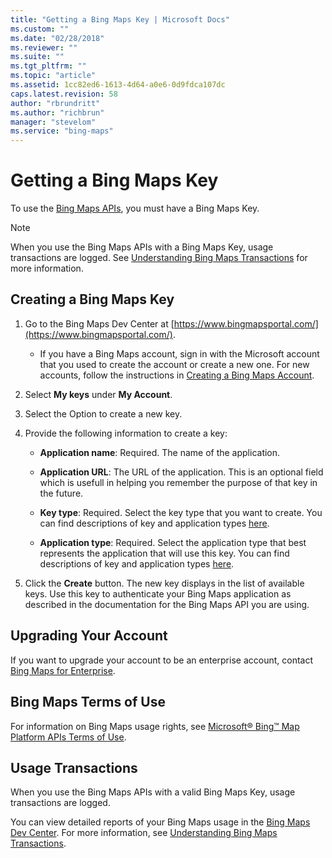 ```yaml
---
title: "Getting a Bing Maps Key | Microsoft Docs"
ms.custom: ""
ms.date: "02/28/2018"
ms.reviewer: ""
ms.suite: ""
ms.tgt_pltfrm: ""
ms.topic: "article"
ms.assetid: 1cc82ed6-1613-4d64-a0e6-0d9fdca107dc
caps.latest.revision: 58
author: "rbrundritt"
ms.author: "richbrun"
manager: "stevelom"
ms.service: "bing-maps"
---
```

# Getting a Bing Maps Key
To use the [Bing Maps APIs](../rest-services/index.md), you must have a Bing Maps Key.  
  
> [!NOTE]
>  When you use the Bing Maps APIs with a Bing Maps Key, usage transactions are logged. See [Understanding Bing Maps Transactions](../getting-started/understanding-bing-maps-transactions.md) for more information.  
  
## Creating a Bing Maps Key  
  
1.  Go to the Bing Maps Dev Center at [https://www.bingmapsportal.com/](https://www.bingmapsportal.com/).  
  
    -   If you have a Bing Maps account, sign in with the Microsoft account that you used to create the account or create a new one. For new accounts, follow the instructions in [Creating a Bing Maps Account](../getting-started/creating-a-bing-maps-account.md).  
  
2.  Select **My keys** under **My Account**.  
  
3.  Select the Option to create a new key.  
  
4.  Provide the following information to create a key:  
  
    -   **Application name**:   Required. The name of the application.  
  
    -   **Application URL**:  The URL of the application. This is an optional field which is usefull in helping you remember the purpose of that key in the future.  
  
    -   **Key type**:  Required.  Select the key type that you want to create. You can find  descriptions of key and application types [here](http://www.microsoft.com/maps/create-a-bing-maps-key.aspx).  
  
    -   **Application type**:  Required. Select the application type that best represents the application that will use this key. You can find descriptions of key and application types [here](http://www.microsoft.com/maps/create-a-bing-maps-key.aspx).  
  
5.  Click the **Create** button. The new key displays in the list of available keys. Use this key to authenticate your Bing Maps application as described in the documentation for the Bing Maps API you are using.  
  
## Upgrading Your Account  
 If you want to upgrade your account to be an enterprise account, contact [Bing Maps for Enterprise](http://www.microsoft.com/maps/contact.aspx).  
  
<a name="bmtou"></a>   
## Bing Maps Terms of Use  
 For information on Bing Maps usage rights, see [Microsoft® Bing™ Map Platform APIs Terms of Use](http://www.microsoft.com/maps/product/terms.html).  
  
## Usage Transactions  
 When you use the Bing Maps APIs with a valid Bing Maps Key, usage transactions are logged.  
  
 You can view detailed reports of your Bing Maps usage in the [Bing Maps Dev Center](https://www.bingmapsportal.com/). For more information, see [Understanding Bing Maps Transactions](../getting-started/understanding-bing-maps-transactions.md).
